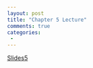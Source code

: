 ```yaml
---
layout: post
title: "Chapter 5 Lecture"
comments: true
categories:
 -
---
```


[Slides5](/slides/chapter5.ppt)
